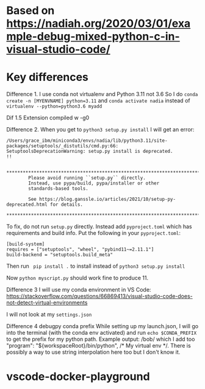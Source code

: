 # Based on https://nadiah.org/2020/03/01/example-debug-mixed-python-c-in-visual-studio-code/

# Key differences
Difference 1. I use conda not virtualenv and Python 3.11 not 3.6 So I do 
`conda create -n [MYENVNAME] python=3.11` and `conda activate nadia` instead of `virtualenv --python=python3.6 myadd`


Dif 1.5 
Extension compiled w -g0 


Difference 2. 
When you get to `python3 setup.py install` I will get an error:
```
/Users/grace_ibm/miniconda3/envs/nadia/lib/python3.11/site-packages/setuptools/_distutils/cmd.py:66: SetuptoolsDeprecationWarning: setup.py install is deprecated.
!!

        ********************************************************************************
        Please avoid running ``setup.py`` directly.
        Instead, use pypa/build, pypa/installer or other
        standards-based tools.

        See https://blog.ganssle.io/articles/2021/10/setup-py-deprecated.html for details.
        ********************************************************************************
```
To fix, do not run `setup.py` directly. Instead add `pyproject.toml` which has requirements and build info. Put the following in your `pyproject.toml`:
```
[build-system]
requires = ["setuptools", "wheel", "pybind11~=2.11.1"]
build-backend = "setuptools.build_meta"
```
Then run ` pip install .` to install instead of `python3 setup.py install`

Now `python myscript.py` should work fine to produce 11. 

Difference 3
I will use my conda environment in VS Code: https://stackoverflow.com/questions/66869413/visual-studio-code-does-not-detect-virtual-environments

I will not look at my `settings.json`


Difference 4 
debugpy
conda prefix
While setting up my launch.json, I will go into the terminal (with the conda env activated) and run `echo $CONDA_PREFIX` to get the prefix for my python path. Example output: /bob/     which I add too       "program": "${workspaceRoot}/bin/python", /* My virtual env */. There is possibly a way to use string interpolation here too but I don't know it. 


# vscode-docker-playground
